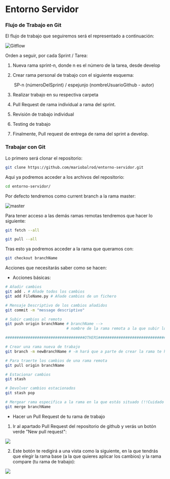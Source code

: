 # Entorno Servidor


### Flujo de Trabajo en Git 

El flujo de trabajo que seguiremos será el representado a continuación:

![Gitflow](/home/mariobalrod/Desktop/Gitflow.png)



Orden a seguir, por cada Sprint / Tarea:

1. Nueva rama sprint-n, donde n es el número de la tarea, desde develop

2. Crear rama personal de trabajo con el siguiente esquema:

   ​	SP-n (númeroDelSprint) / espejunjo (nombreUsuarioGithub - autor)

3. Realizar trabajo en su respectiva carpeta

4. Pull Request de rama individual a rama del sprint.

5. Revisión de trabajo individual

6. Testing de trabajo

7. Finalmente, Pull request de entrega de rama del sprint a develop.



### Trabajar con Git

Lo primero será clonar el repositorio:

```bash
git clone https://github.com/mariobalrod/entorno-servidor.git
```



Aqui ya podremos acceder a los archivos del repositorio:

```bash
cd entorno-servidor/
```



Por defecto tendremos como current branch a la rama master:

![master](/home/mariobalrod/Desktop/defecto.png)



Para tener acceso a las demás ramas remotas tendremos que hacer lo siguiente:

```bash
git fetch --all

git pull --all
```



Tras esto ya podremos acceder a la rama que queramos con:

```bash
git checkout branchName
```



Acciones que necesitarás saber como se hacen:

- Acciones básicas:

```bash
# Añadir cambios
git add . # Añade todos los cambios
git add FileName.py # Añade cambios de un fichero

# Mensaje Descriptivo de los cambios añadidos
git commit -m "message descriptivo" 

# Subir cambios al remoto
git push origin branchName # branchName --> 
						   # nombre de la rama remota a la que subir los cambios

###################################OTHERS########################################

# Crear una rama nueva de trabajo
git branch -m newBranchName # -m hará que a parte de crear la rama te hago un checkout 								# automático a la misma

# Para traerte los cambios de una rama remota
git pull origin branchName

# Estacionar cambios
git stash

# Devolver cambios estacionados 
git stash pop

# Mergear rama especifica a la rama en la que estás situado (!!Cuidado con esto debido a los conflictos que puede dar como resultado)
git merge branchName
```



- Hacer un Pull Request de tu rama de trabajo

1. Ir al apartado Pull Request del repositorio de github y verás un botón verde "New pull request":

![](/home/mariobalrod/Desktop/Pulll.png)



2. Este botón te redigirá a una vista como la siguiente, en la que tendrás que elegir la rama base (a la que quieres aplicar los cambios) y la rama compare (tu rama de trabajo):

![](/home/mariobalrod/Desktop/ff.png)
